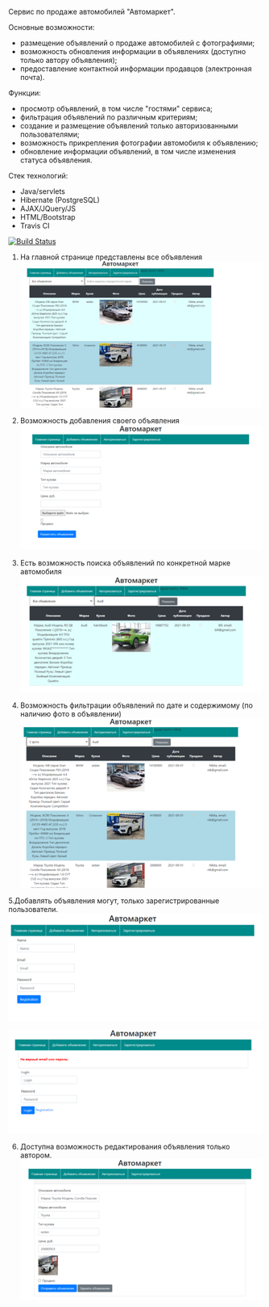 Сервис по продаже автомобилей "Автомаркет".

Основные возможности:
- размещение объявлений о продаже автомобилей с фотографиями;
- возможность обновления информации в объявлениях (доступно только автору объявления);
- предоставление контактной информации продавцов (электронная почта).

Функции:
- просмотр объявлений, в том числе "гостями" сервиса;
- фильтрация объявлений по различным критериям;
- создание и размещение объявлений только авторизованными пользователями;
- возможность прикрепления фотографии автомобиля к объявлению;
- обновление информации объявлений, в том числе изменения статуса объявления.

Стек технологий:
- Java/servlets
- Hibernate (PostgreSQL)
- AJAX/JQuery/JS
- HTML/Bootstrap
- Travis CI

[![Build Status](https://app.travis-ci.com/plifis/job4j_cars.svg?branch=master)](https://app.travis-ci.com/plifis/job4j_cars)


1. На главной странице представлены все объявления
![Screenshot](images/1.PNG)

2. Возможность добавления своего объявления
![Screenshot](images/2.PNG)

3. Есть возможность поиска объявлений по конкретной марке автомобиля
![Screenshot](images/3.PNG)

4. Возможность фильтрации объявлений по дате и содержимому (по наличию фото в объявлении)
![Screenshot](images/4.PNG)

5.Добавлять объявления могут, только зарегистрированные пользователи.
![Screenshot](images/5.PNG)

![Screenshot](images/6.PNG)

6. Доступна возможность редактирования объявления только автором.
![Screenshot](images/7.PNG)


